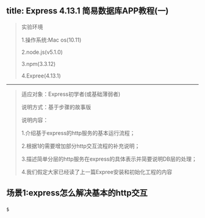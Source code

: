 title: Express 4.13.1 简易数据库APP教程(一)
---
> 实验环境
>
> 1.操作系统:Mac os(10.11)
>
> 2.node.js(v5.1.0)
>
> 3.npm(3.3.12)
>
> 4.Expree(4.13.1)

---

> 适应对象：Express初学者(或基础薄弱者)
>
> 说明方式：基于步骤的故事版
>
> 说明内容：
>
> 1.介绍基于express的http服务的基本运行流程；
>
> 2.根据1的需要增加部分http交互流程的补充说明；
>
> 3.描述简单分层的http服务在express的具体表示并简要说明DB层的处理；
>
> 4.我们假定大家已经读了上一篇Expree安装和初始化工程的内容

## 场景1:express怎么解决基本的http交互

###

```bash
$
```
